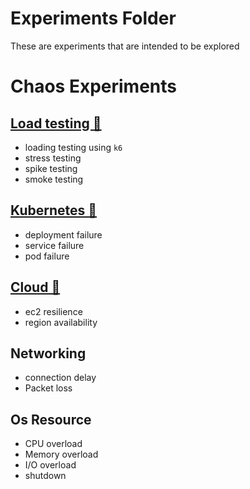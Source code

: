 # Experiments Folder
These are experiments that are intended to be explored

# Chaos Experiments
## [Load testing 🔗](load_test/)
* loading testing using `k6`
* stress testing
* spike testing
* smoke testing

## [Kubernetes 🔗](kubernetes/)
* deployment failure
* service failure
* pod failure

## [Cloud 🔗](aws/)
* ec2 resilience
* region availability

## Networking
* connection delay
* Packet loss

## Os Resource
* CPU overload
* Memory overload
* I/O overload
* shutdown
